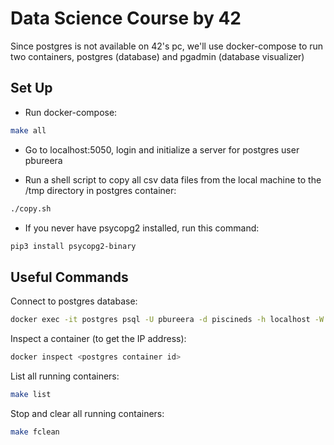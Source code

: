 # Data Science Course by 42

Since postgres is not available on 42's pc, we'll use docker-compose to run two containers, postgres (database) and pgadmin (database visualizer)

## Set Up

- Run docker-compose:
```bash
make all
```

- Go to localhost:5050, login and initialize a server for postgres user pbureera


- Run a shell script to copy all csv data files from the local machine to the /tmp directory in postgres container:  
```bash
./copy.sh
```

- If you never have psycopg2 installed, run this command:
```bash
pip3 install psycopg2-binary
```

## Useful Commands

Connect to postgres database:
```bash
docker exec -it postgres psql -U pbureera -d piscineds -h localhost -W
```

Inspect a container (to get the IP address):
```bash
docker inspect <postgres container id>
```

List all running containers:
```bash
make list
```

Stop and clear all running containers:
```bash
make fclean
```
